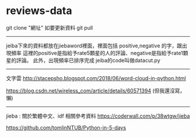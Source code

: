 ﻿# reviews-data
git clone "網址"
如要更新資料
git pull 

-------------------

jeiba下來的資料都放在jiebaword裡面，裡面包括 positive,negative 的字，跟出現頻率 這裡的positive是指給予rate5顆星的人的評論、negative是指給予rate1顆星的評論。 此外，出現頻率已排序完成
jeiba的code叫做datacut.py 

----------------------
文字雲 
http://stacepsho.blogspot.com/2018/06/word-cloud-in-python.html

https://blog.csdn.net/wireless_com/article/details/60571394
(但我還沒寫，懶)

-------------------
jieba : 關於繁體中文、idf 相關參考資料
https://coderwall.com/p/38wtgw/jieba

https://github.com/tomlinNTUB/Python-in-5-days
